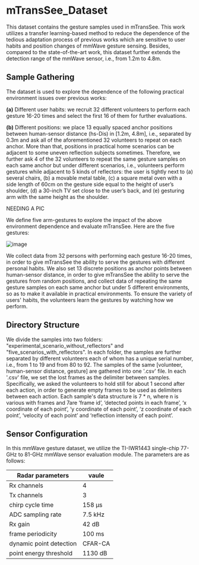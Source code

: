 # mTransSee_Dataset

This dataset contains the gesture samples used in mTransSee. 
This work utilizes a transfer learning-based method to reduce the dependence of the tedious adaptation process of previous works which are sensitive to user habits and position changes of mmWave gesture sensing.
Besides, compared to the state-of-the-art work, this dataset further extends the detection range of the mmWave sensor, i.e., from 1.2m to 4.8m.

## Sample Gathering

The dataset is used to explore the dependence of the following practical environment issues over previous works:

**(a)** Different user habits: we recruit 32 different volunteers to perform each gesture 16-20 times and select the first 16 of them for further evaluations.

**(b)** Different positions: we place 13 equally spaced anchor positions between human-sensor distance (hs-Dis) in \[1.2m, 4.8m\], i.e., separated by 0.3m and ask all of the aforementioned 32 volunteers to repeat on each anchor. More than that, positions in practical home scenarios can be adjacent to some uneven reflection subjects sometimes. Therefore, we further ask 4 of the 32 volunteers to repeat the same gesture samples on each same anchor but under different scenarios, i.e., volunteers perform gestures while adjacent to 5 kinds of reflectors: the user is tightly next to (a) several chairs, (b) a movable metal table, (c) a square metal oven with a side length of 60cm on the gesture side equal to the height of user’s shoulder, (d) a 30-inch TV set close to the user’s back, and (e) gesturing arm with the same height as the shoulder.

NEEDING A PIC

We define five arm-gestures to explore the impact of the above environment dependence and evaluate mTransSee. Here are the five gestures:

![image](https://github.com/mmTransGes/mTransSee_Dataset/master/gesturePic.png)

We collect data from 32 persons with performing each gesture 16-20 times, in order to give mTransSee the ability to serve the gestures with different personal habits. We also set 13 discrete positions as anchor points between human-sensor distance, in order to give mTransSee the ability to serve the gestures from random positions, and collect data of repeating the same gesture samples on each same anchor but under 5 different environments, so as to make it available in practical environments.
To ensure the variety of users' habits, the volunteers learn the gestures by watching how we perform.

## Directory Structure

We divide the samples into two folders: "experimental_scenario_without_reflectors" and "five_scenarios_with_reflectors".
In each folder, the samples are further separated by different volunteers each of whom has a unique serial number, i.e., from 1 to 19 and from 80 to 92.
The samples of the same \[volunteer, human-sensor distance, gesture\] are gathered into one '.csv' file.
In each '.csv' file, we set the lost frames as the delimiter between samples. Specifically, we asked the volunteers to hold still for about 1 second after each action, in order to generate empty frames to be used as delimiters between each action.
Each sample's data structure is 7 * n, where n is various with frames and 7are ‘frame id’, ‘detected points in each frame’, ‘x coordinate of each point’, ‘y coordinate of each point’, ‘z coordinate of each point’, ‘velocity of each point’ and ‘reflection intensity of each point’.

## Sensor Configuration

In this mmWave gesture dataset, we utilize the TI-IWR1443 single-chip 77-GHz to 81-GHz mmWave sensor evaluation module. The parameters are as follows:

| Radar parameters | vaule |
| ----- | ----- |
| Rx channels | 4 |
| Tx channels | 3 |
| chirp cycle time | 158 μs |
| ADC sampling rate | 7.5 kHz |
| Rx gain | 42 dB |
| frame periodicity | 100 ms |
| dynamic point detection | CFAR-CA |
| point energy threshold | 1130 dB |
